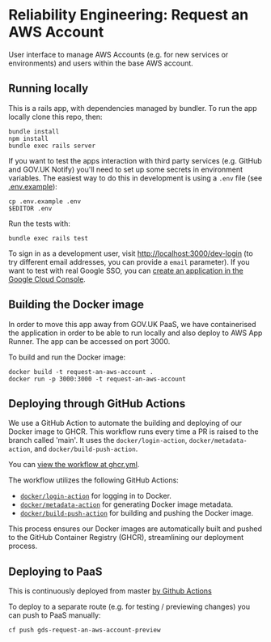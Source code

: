 # Reliability Engineering: Request an AWS Account

User interface to manage AWS Accounts (e.g. for new services or environments)
and users within the base AWS account.

## Running locally

This is a rails app, with dependencies managed by bundler. To run the app
locally clone this repo, then:

```shell
bundle install
npm install
bundle exec rails server
```

If you want to test the apps interaction with third party services (e.g. GitHub
and GOV.UK Notify) you'll need to set up some secrets in environment variables.
The easiest way to do this in development is using a `.env` file (see
[.env.example](.env.example)):

```shell
cp .env.example .env
$EDITOR .env
```

Run the tests with:

```shell
bundle exec rails test
```

To sign in as a development user, visit <http://localhost:3000/dev-login> (to
try different email addresses, you can provide a `email` parameter). If you want
to test with real Google SSO, you can
[create an application in the Google Cloud Console](https://console.developers.google.com/apis/credentials).

## Building the Docker image

In order to move this app away from GOV.UK PaaS, we have containerised the
application in order to be able to run locally and also deploy to AWS App
Runner. The app can be accessed on port 3000.

To build and run the Docker image:

```shell
docker build -t request-an-aws-account .
docker run -p 3000:3000 -t request-an-aws-account
```

## Deploying through GitHub Actions

We use a GitHub Action to automate the building and deploying of our Docker
image to GHCR. This workflow runs every time a PR is raised to the branch called
'main'. It uses the `docker/login-action`, `docker/metadata-action`, and
`docker/build-push-action`.

You can [view the workflow at ghcr.yml](https://github.com/alphagov/re-request-an-aws-account/blob/dockerise-basic/.github/workflows/ghcr.yml).


The workflow utilizes the following GitHub Actions:

- [`docker/login-action`](https://github.com/docker/login-action) for logging in
to Docker. 
- [`docker/metadata-action`](https://github.com/docker/metadata-action)
for generating Docker image metadata.
- [`docker/build-push-action`](https://github.com/docker/build-push-action) for
building and pushing the Docker image.

This process ensures our Docker images are automatically built and pushed to the
GitHub Container Registry (GHCR), streamlining our deployment process.

## Deploying to PaaS

This is continuously deployed from master
[by Github Actions](https://github.com/alphagov/re-request-an-aws-account/blob/master/.github/workflows/bundle_and_release.yml)

To deploy to a separate route (e.g. for testing / previewing changes) you can
push to PaaS manually:

```shell
cf push gds-request-an-aws-account-preview
```
